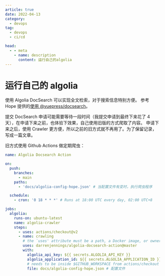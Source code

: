 ```yaml
---
article: true
date: 2022-04-13
category:
  - devops
tag:
  - devops
  - ci/cd

head:
  - - meta
    - name: description
      content: 运行自己的algolia
---
```


# 运行自己的 algolia

使用 Algolia DocSearch 可以实现全文检索，对于搜索信息特别方便。
参考 Hope 提供的[使用 @vuepress/docsearch](https://vuepress-theme-hope.github.io/v2/zh/guide/feature/search.html#%E4%BD%BF%E7%94%A8-vuepress-docsearch)。

<!-- more -->

提交 DocSearch 申请可能需要等待一段时间（我提交申请到最终下来花了 4 天），在申请下来之前，也体验下效果，自己使用旧版的方式爬取了内容。
申请下来之后，使用 Crawler 更方便，所以之前的旧方式就不再用了。为了保留记录，写成一篇文章。

旧方式使用 Github Actions 做定期爬虫：

```yaml
name: Algolia Docsearch Action

on:
  push:
    branches:
      - main
    paths:
      - 'docs/algolia-config-hope.json' # 当配置文件有变时，执行爬虫程序

  schedule:
    - cron: '0 18 * * *' # Runs at 18:00 UTC every day, 02:00 UTC+8

jobs:
  algolia:
    runs-on: ubuntu-latest
    name: algolia-crawler
    steps:
      - uses: actions/checkout@v2
      - name: crawling
        # the `uses' attribute must be a path, a Docker image, or owner/repo@ref
        uses: darrenjennings/algolia-docsearch-action@master
        with:
          algolia_api_key: ${{ secrets.ALGOLIA_API_KEY }}
          algolia_application_id: ${{ secrets.ALGOLIA_APPLICATION_ID }}
          # needs to be inside $GITHUB_WORKSPACE from actions/checkout step
          file: docs/algolia-config-hope.json # 配置文件
```
